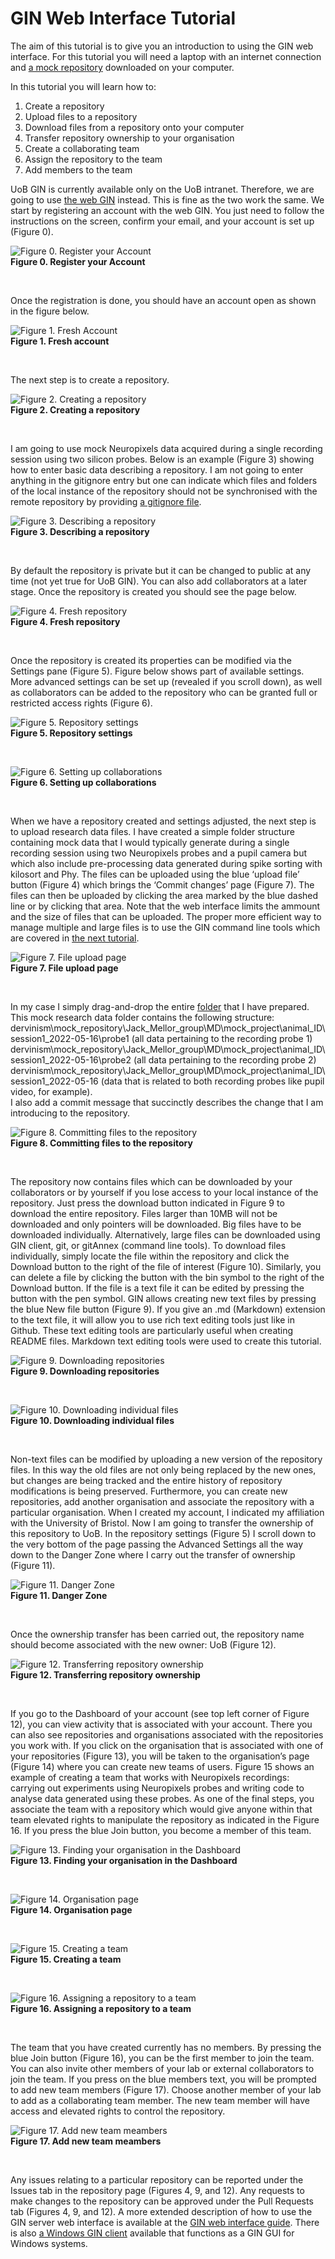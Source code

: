 # GIN Web Interface Tutorial

The aim of this tutorial is to give you an introduction to using the GIN web interface. For this tutorial you will need a laptop with an internet connection and [a mock repository](TeamNeuroUoB) downloaded on your computer.

In this tutorial you will learn how to:
1. Create a repository
2. Upload files to a repository
3. Download files from a repository onto your computer
4. Transfer repository ownership to your organisation
5. Create a collaborating team
6. Assign the repository to the team
7. Add members to the team

UoB GIN is currently available only on the UoB intranet. Therefore, we are going to use [the web GIN](https://gin.g-node.org/) instead. This is fine as the two work the same. We start by registering an account with the web GIN. You just need to follow the instructions on the screen, confirm your email, and your account is set up (Figure 0).

![Figure 0. Register your Account](Assets/Images/Fig00-registration.png) \
**Figure 0. Register your Account**
<p>&nbsp;</p>

Once the registration is done, you should have an account open as shown in the figure below.

![Figure 1. Fresh Account](Assets/Images/Fig01-registration.PNG) \
**Figure 1. Fresh account**
<p>&nbsp;</p>

The next step is to create a repository.

![Figure 2. Creating a repository](Assets/Images/Fig02-create_repository.PNG) \
**Figure 2. Creating a repository**
<p>&nbsp;</p>

I am going to use mock Neuropixels data acquired during a single recording session using two silicon probes. Below is an example (Figure 3) showing how to enter basic data describing a repository. I am not going to enter anything in the gitignore entry but one can indicate which files and folders of the local instance of the repository should not be synchronised with the remote repository by providing [a gitignore file](https://git-scm.com/docs/gitignore).

![Figure 3. Describing a repository](Assets/Images/Fig03-create_repository2.PNG) \
**Figure 3. Describing a repository**
<p>&nbsp;</p>

By default the repository is private but it can be changed to public at any time (not yet true for UoB GIN). You can also add collaborators at a later stage. Once the repository is created you should see the page below.

![Figure 4. Fresh repository](Assets/Images/Fig04-create_repository3.PNG) \
**Figure 4. Fresh repository**
<p>&nbsp;</p>

Once the repository is created its properties can be modified via the Settings pane (Figure 5). Figure below shows part of available settings. More advanced settings can be set up (revealed if you scroll down), as well as collaborators can be added to the repository who can be granted full or restricted access rights (Figure 6).

![Figure 5. Repository settings](Assets/Images/Fig05-settings.PNG) \
**Figure 5. Repository settings**
<p>&nbsp;</p>

![Figure 6. Setting up collaborations](Assets/Images/Fig06-collaborations.PNG) \
**Figure 6. Setting up collaborations**
<p>&nbsp;</p>

When we have a repository created and settings adjusted, the next step is to upload research data files. I have created a simple folder structure containing mock data that I would typically generate during a single recording session using two Neuropixels probes and a pupil camera but which also include pre-processing data generated during spike sorting with kilosort and Phy. The files can be uploaded using the blue ‘upload file’ button (Figure 4) which brings the ‘Commit changes’ page (Figure 7). The files can then be uploaded by clicking the area marked by the blue dashed line or by clicking that area. Note that the web interface limits the ammount and the size of files that can be uploaded. The proper more efficient way to manage multiple and large files is to use the GIN command line tools which are covered in [the next tutorial](GIN-client-tutorial.md).

![Figure 7. File upload page](Assets/Images/Fig07-upload_files.PNG) \
**Figure 7. File upload page**
<p>&nbsp;</p>

In my case I simply drag-and-drop the entire [folder](TeamNeuroUoB) that I have prepared. This mock research data folder contains the following structure: \
dervinism\mock_repository\Jack_Mellor_group\MD\mock_project\animal_ID\session1_2022-05-16\probe1 (all data pertaining to the recording probe 1) \
dervinism\mock_repository\Jack_Mellor_group\MD\mock_project\animal_ID\session1_2022-05-16\probe2 (all data pertaining to the recording probe 2) \
dervinism\mock_repository\Jack_Mellor_group\MD\mock_project\animal_ID\session1_2022-05-16 (data that is related to both recording probes like pupil video, for example). \
I also add a commit message that succinctly describes the change that I am introducing to the repository.

![Figure 8. Committing files to the repository](Assets/Images/Fig08-upload_files2.PNG) \
**Figure 8. Committing files to the repository**
<p>&nbsp;</p>

The repository now contains files which can be downloaded by your collaborators or by yourself if you lose access to your local instance of the repository. Just press the download button indicated in Figure 9 to download the entire repository. Files larger than 10MB will not be downloaded and only pointers will be downloaded. Big files have to be downloaded individually. Alternatively, large files can be downloaded using GIN client, git, or gitAnnex (command line tools). To download files individually, simply locate the file within the repository and click the Download button to the right of the file of interest (Figure 10). Similarly, you can delete a file by clicking the button with the bin symbol to the right of the Download button. If the file is a text file it can be edited by pressing the button with the pen symbol. GIN allows creating new text files by pressing the blue New file button (Figure 9). If you give an .md (Markdown) extension to the text file, it will allow you to use rich text editing tools just like in Github. These text editing tools are particularly useful when creating README files. Markdown text editing tools were used to create this tutorial.

![Figure 9. Downloading repositories](Assets/Images/Fig09-download_files.PNG) \
**Figure 9. Downloading repositories**
<p>&nbsp;</p>

![Figure 10. Downloading individual files](Assets/Images/Fig10-download_files2.PNG) \
**Figure 10. Downloading individual files**
<p>&nbsp;</p>

Non-text files can be modified by uploading a new version of the repository files. In this way the old files are not only being replaced by the new ones, but changes are being tracked and the entire history of repository modifications is being preserved. Furthermore, you can create new repositories, add another organisation and associate the repository with a particular organisation. When I created my account, I indicated my affiliation with the University of Bristol. Now I am going to transfer the ownership of this repository to UoB. In the repository settings (Figure 5) I scroll down to the very bottom of the page passing the Advanced Settings all the way down to the Danger Zone where I carry out the transfer of ownership (Figure 11).

![Figure 11. Danger Zone](Assets/Images/Fig11-danger_zone.PNG) \
**Figure 11. Danger Zone**
<p>&nbsp;</p>

Once the ownership transfer has been carried out, the repository name should become associated with the new owner: UoB (Figure 12).

![Figure 12. Transferring repository ownership](Assets/Images/Fig12-repository_name.PNG) \
**Figure 12. Transferring repository ownership**
<p>&nbsp;</p>

If you go to the Dashboard of your account (see top left corner of Figure 12), you can view activity that is associated with your account. There you can also see repositories and organisations associated with the repositories you work with. If you click on the organisation that is associated with one of your repositories (Figure 13), you will be taken to the organisation’s page (Figure 14) where you can create new teams of users. Figure 15 shows an example of creating a team that works with Neuropixels recordings: carrying out experiments using Neuropixels probes and writing code to analyse data generated using these probes. As one of the final steps, you associate the team with a repository which would give anyone within that team elevated rights to manipulate the repository as indicated in the Figure 16. If you press the blue Join button, you become a member of this team.

![Figure 13. Finding your organisation in the Dashboard](Assets/Images/Fig13-Dashboard.PNG) \
**Figure 13. Finding your organisation in the Dashboard**
<p>&nbsp;</p>

![Figure 14. Organisation page](Assets/Images/Fig14-organisation_page.PNG) \
**Figure 14. Organisation page**
<p>&nbsp;</p>

![Figure 15. Creating a team](Assets/Images/Fig15-create_team.PNG) \
**Figure 15. Creating a team**
<p>&nbsp;</p>

![Figure 16. Assigning a repository to a team](Assets/Images/Fig16-associate_repository_with_team.PNG) \
**Figure 16. Assigning a repository to a team**
<p>&nbsp;</p>

The team that you have created currently has no members. By pressing the blue Join button (Figure 16), you can be the first member to join the team. You can also invite other members of your lab or external collaborators to join the team. If you press on the blue members text, you will be prompted to add new team members (Figure 17). Choose another member of your lab to add as a collaborating team member. The new team member will have access and elevated rights to control the repository.

![Figure 17. Add new team meambers](Assets/Images/Fig17-add_team_member.png) \
**Figure 17. Add new team meambers**
<p>&nbsp;</p>

Any issues relating to a particular repository can be reported under the Issues tab in the repository page (Figures 4, 9, and 12). Any requests to make changes to the repository can be approved under the Pull Requests tab (Figures 4, 9, and 12). A more extended description of how to use the GIN server web interface is available at the [GIN web interface guide](https://gin.g-node.org/G-Node/Info/wiki/Web+Interface). There is also [a Windows GIN client](https://gin.g-node.org/G-Node/Info/wiki/WinGIN+Tutorial) available that functions as a GIN GUI for Windows systems.
